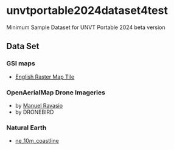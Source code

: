 # unvtportable2024dataset4test
Minimum Sample Dataset for UNVT Portable 2024 beta version


## Data Set

### GSI maps
 * [English Raster Map Tile](https://maps.gsi.go.jp/development/ichiran.html#english)

### OpenAerialMap Drone Imageries
 * by [Manuel Ravasio](https://map.openaerialmap.org/#/9.67397689819336,45.69335090205291,12/user/658ec668bff11f000103b0a0?_k=g6d87q)
 * by DRONEBIRD

### Natural Earth
 * [ne_10m_coastline](https://www.naturalearthdata.com/downloads/10m-physical-vectors/)
   
